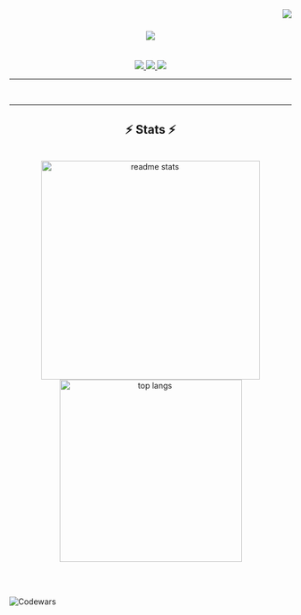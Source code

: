 <img align="right" src="https://visitor-badge.laobi.icu/badge?page_id=ceeesh.ceeesh" />

<h1 align="center">
    <img src="https://readme-typing-svg.herokuapp.com/?font=Righteous&size=35&center=true&vCenter=true&width=500&height=70&duration=4000&lines=Hi👋;+I'm+Cee!;" />
</h1>

<!--- <h3 align="center">A passionate software developer from the Philippines 🇵🇭</h3>--->

<br/>

<div align="center"> 
  <a href="mailto:ceejaymalacas17@gmail.com">
    <img src="https://img.shields.io/badge/Gmail-333333?style=for-the-badge&logo=gmail&logoColor=red" />
  </a>
  <a href="https://linkedin.com/in/cee-jay-malacas" target="_blank">
    <img src="https://img.shields.io/badge/LinkedIn-0077B5?style=for-the-badge&logo=linkedin&logoColor=white" target="_blank" />
  </a>
  <a href="https://cli-ceesh.vercel.app/" target="_blank">
     <img src="https://img.shields.io/badge/Portfolio-FF5722?style=for-the-badge&logo=todoist&logoColor=white" target="_blank" /> <!-- sqlite, safari, google-chrome are other good icon options -->
  </a>
</div>

 <hr/>
 
<!-- <h2 align="center">⚒️ Languages-Frameworks-Tools ⚒️/</h2> -->
<!-- <br/> -->
<!-- <div align="center"> -->
<!--     <img src="https://skillicons.dev/icons?i=react,laravel,aws,docker,wordpress,typescript" /> -->
<!--     <img src="https://skillicons.dev/icons?i=nodejs,php,javascript,express,firebase,mongodb,nextjs,mysql,ruby,rails" /><br> -->
<!-- </div> -->
<!-- swift webflow postman linux tailwind figma vscode css html mui vite git github bootstrap-->

<br/>  
<hr/>

<h2 align="center">⚡ Stats ⚡</h2>
<br>
<div align=center>
<!--   <img width=390 src="https://streak-stats.demolab.com/?user=ceeesh&count_private=true&theme=react&border_radius=10"  alt="streak stats"/> -->
  <img width=390 src="https://github-readme-stats.vercel.app/api?username=ceeesh&show_icons=true&theme=react&rank_icon=github&border_radius=10" alt="readme stats" />
  <br/>
  <img width=325 align="center" src="https://github-readme-stats-salesp07.vercel.app/api/top-langs/?username=ceeesh&hide=HTML&langs_count=8&layout=compact&theme=react&border_radius=10&size_weight=0.5&count_weight=0.5&exclude_repo=github-readme-stats" alt="top langs" />
</div>

<br/><br/>

![Codewars](https://github.r2v.ch/codewars?user=Ceeesh)

<!---
ceeesh/ceeesh is a ✨ special ✨ repository because its `README.md` (this file) appears on your GitHub profile.
You can click the Preview link to take a look at your changes.
--->
